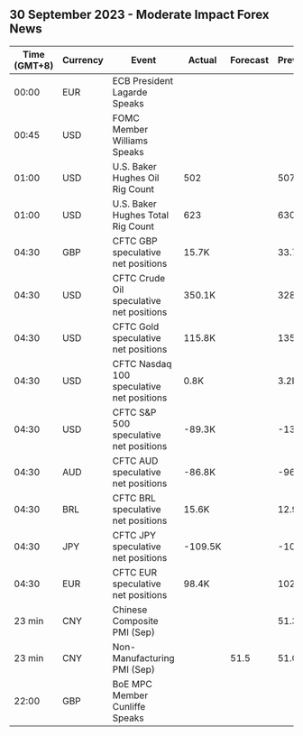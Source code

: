 ## 30 September 2023 - Moderate Impact Forex News

| Time (GMT+8) | Currency | Event | Actual | Forecast | Previous |
|------|----------|-------|--------|----------|----------|
| 00:00 | EUR | ECB President Lagarde Speaks |  |  |  |
| 00:45 | USD | FOMC Member Williams Speaks |  |  |  |
| 01:00 | USD | U.S. Baker Hughes Oil Rig Count | 502 |  | 507 |
| 01:00 | USD | U.S. Baker Hughes Total Rig Count | 623 |  | 630 |
| 04:30 | GBP | CFTC GBP speculative net positions | 15.7K |  | 33.7K |
| 04:30 | USD | CFTC Crude Oil speculative net positions | 350.1K |  | 328.4K |
| 04:30 | USD | CFTC Gold speculative net positions | 115.8K |  | 135.2K |
| 04:30 | USD | CFTC Nasdaq 100 speculative net positions | 0.8K |  | 3.2K |
| 04:30 | USD | CFTC S&P 500 speculative net positions | -89.3K |  | -139.0K |
| 04:30 | AUD | CFTC AUD speculative net positions | -86.8K |  | -96.9K |
| 04:30 | BRL | CFTC BRL speculative net positions | 15.6K |  | 12.9K |
| 04:30 | JPY | CFTC JPY speculative net positions | -109.5K |  | -101.6K |
| 04:30 | EUR | CFTC EUR speculative net positions | 98.4K |  | 102.0K |
| 23 min | CNY | Chinese Composite PMI (Sep) |  |  | 51.3 |
| 23 min | CNY | Non-Manufacturing PMI (Sep) |  | 51.5 | 51.0 |
| 22:00 | GBP | BoE MPC Member Cunliffe Speaks |  |  |  |
